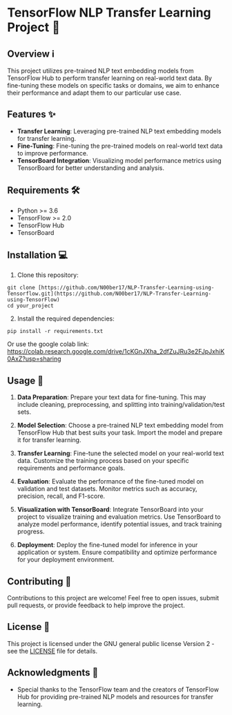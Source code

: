 # TensorFlow NLP Transfer Learning Project 🚀

## Overview ℹ️

This project utilizes pre-trained NLP text embedding models from TensorFlow Hub to perform transfer learning on real-world text data. By fine-tuning these models on specific tasks or domains, we aim to enhance their performance and adapt them to our particular use case.

## Features ✨

- **Transfer Learning**: Leveraging pre-trained NLP text embedding models for transfer learning.
- **Fine-Tuning**: Fine-tuning the pre-trained models on real-world text data to improve performance.
- **TensorBoard Integration**: Visualizing model performance metrics using TensorBoard for better understanding and analysis.

## Requirements 🛠️

- Python >= 3.6
- TensorFlow >= 2.0
- TensorFlow Hub
- TensorBoard

## Installation 💻

1. Clone this repository:
```
git clone [https://github.com/N00ber17/NLP-Transfer-Learning-using-Tensorflow.git](https://github.com/N00ber17/NLP-Transfer-Learning-using-TensorFlow)
cd your_project
```

2. Install the required dependencies:
```
pip install -r requirements.txt
```
Or use the google colab link: https://colab.research.google.com/drive/1cKGnJXha_2dfZuJRu3e2FJpJxhiK0AxZ?usp=sharing
## Usage 📝

1. **Data Preparation**: Prepare your text data for fine-tuning. This may include cleaning, preprocessing, and splitting into training/validation/test sets.

2. **Model Selection**: Choose a pre-trained NLP text embedding model from TensorFlow Hub that best suits your task. Import the model and prepare it for transfer learning.

3. **Transfer Learning**: Fine-tune the selected model on your real-world text data. Customize the training process based on your specific requirements and performance goals.

4. **Evaluation**: Evaluate the performance of the fine-tuned model on validation and test datasets. Monitor metrics such as accuracy, precision, recall, and F1-score.

5. **Visualization with TensorBoard**: Integrate TensorBoard into your project to visualize training and evaluation metrics. Use TensorBoard to analyze model performance, identify potential issues, and track training progress.

6. **Deployment**: Deploy the fine-tuned model for inference in your application or system. Ensure compatibility and optimize performance for your deployment environment.

## Contributing 🤝

Contributions to this project are welcome! Feel free to open issues, submit pull requests, or provide feedback to help improve the project.

## License 📄

This project is licensed under the GNU general public license Version 2 - see the [LICENSE](LICENSE) file for details.

## Acknowledgments 🙏

- Special thanks to the TensorFlow team and the creators of TensorFlow Hub for providing pre-trained NLP models and resources for transfer learning.

